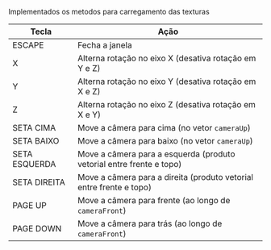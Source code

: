 Implementados os metodos para carregamento das texturas

| Tecla           | Ação                                                                 |
|----------------|----------------------------------------------------------------------|
| ESCAPE         | Fecha a janela                                                       |
| X              | Alterna rotação no eixo X (desativa rotação em Y e Z)                |
| Y              | Alterna rotação no eixo Y (desativa rotação em X e Z)                |
| Z              | Alterna rotação no eixo Z (desativa rotação em X e Y)                |
| SETA CIMA      | Move a câmera para cima (no vetor `cameraUp`)                        |
| SETA BAIXO     | Move a câmera para baixo (no vetor `cameraUp`)                      |
| SETA ESQUERDA  | Move a câmera para a esquerda (produto vetorial entre frente e topo) |
| SETA DIREITA   | Move a câmera para a direita (produto vetorial entre frente e topo)  |
| PAGE UP        | Move a câmera para frente (ao longo de `cameraFront`)                |
| PAGE DOWN      | Move a câmera para trás (ao longo de `cameraFront`)                  |
